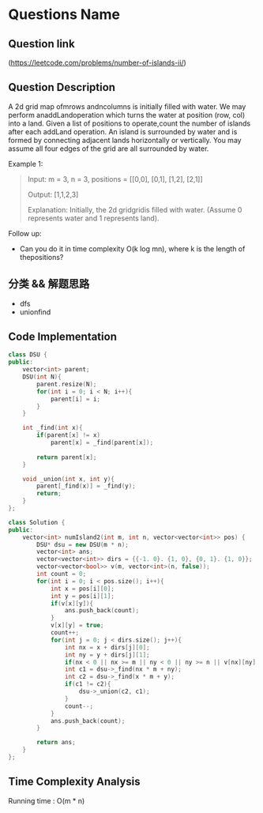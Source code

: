 # Questions Name

## Question link
(https://leetcode.com/problems/number-of-islands-ii/)

## Question Description
A 2d grid map ofmrows andncolumns is initially filled with water. We may perform anaddLandoperation which turns the water at position (row, col) into a land. Given a list of positions to operate,count the number of islands after each addLand operation. An island is surrounded by water and is formed by connecting adjacent lands horizontally or vertically. You may assume all four edges of the grid are all surrounded by water.

Example 1:
> Input: m = 3, n = 3, positions = [[0,0], [0,1], [1,2], [2,1]]
>
> Output: [1,1,2,3]
>
> Explanation: Initially, the 2d gridgridis filled with water. (Assume 0 represents water and 1 represents land).
>

Follow up:
- Can you do it in time complexity O(k log mn), where k is the length of thepositions?

## 分类 && 解题思路
- dfs
- unionfind

## Code Implementation
```c++
class DSU {
public:
    vector<int> parent;
    DSU(int N){
        parent.resize(N);
        for(int i = 0; i < N; i++){
            parent[i] = i;
        }
    }

    int _find(int x){
        if(parent[x] != x)
            parent[x] = _find(parent[x]);
        
        return parent[x];
    }

    void _union(int x, int y){
        parent[_find(x)] = _find(y);
        return; 
    }
};

class Solution {
public:
    vector<int> numIsland2(int m, int n, vector<vector<int>> pos) {
        DSU* dsu = new DSU(m * n);
        vector<int> ans;
        vector<vector<int>> dirs = {{-1. 0}. {1, 0}, {0, 1}. {1, 0}};
        vector<vector<bool>> v(m, vector<int>(n, false));
        int count = 0;
        for(int i = 0; i < pos.size(); i++){
            int x = pos[i][0];
            int y = pos[i][1];
            if(v[x][y]){
                ans.push_back(count);
            }
            v[x][y] = true;
            count++;
            for(int j = 0; j < dirs.size(); j++){
                int nx = x + dirs[j][0];
                int ny = y + dirs[j][1];
                if(nx < 0 || nx >= m || ny < 0 || ny >= n || v[nx][ny] == false) continue;
                int c1 = dsu->_find(nx * m + ny);
                int c2 = dsu->_find(x * m + y);
                if(c1 != c2){
                    dsu->_union(c2, c1);
                } 
                count--;
            }
            ans.push_back(count);
        }

        return ans;
    }
};

```

## Time Complexity Analysis
Running time  : O(m * n)